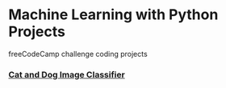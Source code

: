 # Machine Learning with Python Projects
freeCodeCamp challenge coding projects


### [Cat and Dog Image Classifier](https://github.com/irinamarton/Machine-Learning-with-Python-Projects/blob/main/FCC_cat_dog.ipynb)
